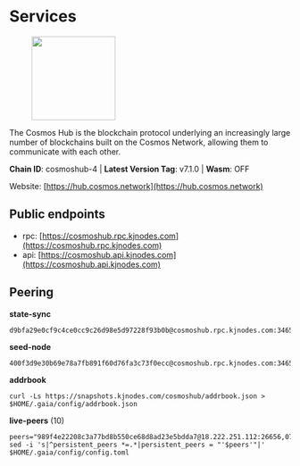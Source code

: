 # Services

<figure><img src="https://raw.githubusercontent.com/kj89/testnet_manuals/main/pingpub/logos/cosmoshub.png" width="150" alt=""><figcaption></figcaption></figure>

The Cosmos Hub is the blockchain protocol underlying an  increasingly large number of blockchains built on the  Cosmos Network, allowing them to communicate with each other.

**Chain ID**: cosmoshub-4 | **Latest Version Tag**: v7.1.0 | **Wasm**: OFF

Website: [https://hub.cosmos.network](https://hub.cosmos.network)


## Public endpoints

* rpc: [https://cosmoshub.rpc.kjnodes.com](https://cosmoshub.rpc.kjnodes.com)
* api: [https://cosmoshub.api.kjnodes.com](https://cosmoshub.api.kjnodes.com)

## Peering

**state-sync**

```
d9bfa29e0cf9c4ce0cc9c26d98e5d97228f93b0b@cosmoshub.rpc.kjnodes.com:34656
```

**seed-node**

```
400f3d9e30b69e78a7fb891f60d76fa3c73f0ecc@cosmoshub.rpc.kjnodes.com:34659
```

**addrbook**
```
curl -Ls https://snapshots.kjnodes.com/cosmoshub/addrbook.json > $HOME/.gaia/config/addrbook.json
```

**live-peers** (10)
```
peers="989f4e22208c3a77bd8b550ce68d8ad23e5bdda7@18.222.251.112:26656,07fc76b0a1dfcd25e3139a339728d50507bb5d96@67.209.54.35:26656,d9bfa29e0cf9c4ce0cc9c26d98e5d97228f93b0b@65.109.88.38:34656,67685d93f2256caa7a2d53e3a104f9e437c3d247@95.216.114.244:26656,e015ce661ca8670e01f38a7a05c19311658a25e8@35.186.181.152:26656,559d1ca1c9e8a0beb4356be336e3f5613f6997a6@162.55.245.121:26656,aea820ece7c45c0a8b5dababc9ea813f7eb62638@93.186.201.125:26656,c1e437f73b8889b78ea34981e7c349157ad80284@107.135.15.66:26656,2122aa0409c6ccd7845e23eb6adb12f1d276665e@34.88.247.213:26656,eebc7a0257c91306b38fb42924b9292d6dd2951c@51.79.176.202:26656"
sed -i 's|^persistent_peers *=.*|persistent_peers = "'$peers'"|' $HOME/.gaia/config/config.toml
```
